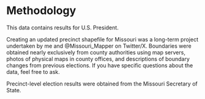 # Methodology

This data contains results for U.S. President.

Creating an updated precinct shapefile for Missouri was a long-term project undertaken by me and @Missouri_Mapper on Twitter/X. Boundaries were obtained nearly exclusively from county authorities using map servers, photos of physical maps in county offices, and descriptions of boundary changes from previous elections. If you have specific questions about the data, feel free to ask.

Precinct-level election results were obtained from the Missouri Secretary of State.